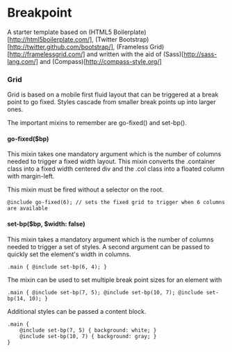 # Breakpoint

A starter template based on (HTML5 Boilerplate)[http://html5boilerplate.com/], (Twitter Bootstrap)[http://twitter.github.com/bootstrap/], (Frameless Grid)[http://framelessgrid.com/] and written with the aid of (Sass)[http://sass-lang.com/] and (Compass)[http://compass-style.org/]

### Grid

Grid is based on a mobile first fluid layout that can be triggered at a break point to go fixed. Styles cascade from smaller break points up into larger ones.

The important mixins to remember are go-fixed() and set-bp().

#### go-fixed($bp)

This mixin takes one mandatory argument which is the number of columns needed to trigger a fixed width layout. This mixin converts the .container class into a fixed width centered div and the .col class into a floated column with margin-left.

This mixin must be fired without a selector on the root.

    @include go-fixed(6); // sets the fixed grid to trigger when 6 columns are available

#### set-bp($bp, $width: false)

This mixin takes a mandatory argument which is the number of columns needed to trigger a set of styles. A second argument can be passed to quickly set the element's width in columns.

    .main { @include set-bp(6, 4); }
    
The mixin can be used to set multiple break point sizes for an element with

    .main { @include set-bp(7, 5); @include set-bp(10, 7); @include set-bp(14, 10); }

Additional styles can be passed a content block.

    .main {
        @include set-bp(7, 5) { background: white; }
        @include set-bp(10, 7) { background: gray; }
    }